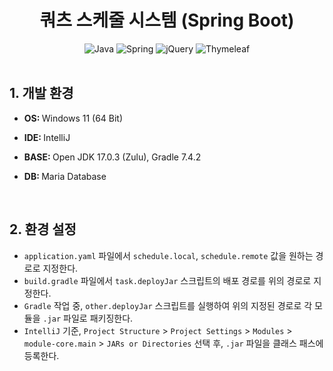 <div align="center">
  <h1>쿼츠 스케줄 시스템 (Spring Boot)</h1>
</div>

<div align="center">
  <img alt="Java" src="https://img.shields.io/badge/Java-%23C6F7E9.svg?style=flat-square&logo=java&logoColor=%23424242" />
  <img alt="Spring" src="https://img.shields.io/badge/Spring-%23C6F7E9.svg?style=flat-square&logo=spring&logoColor=%23424242" />
  <img alt="jQuery" src="https://img.shields.io/badge/jQuery-%23C6F7E9.svg?style=flat-square&logo=jquery&logoColor=%23424242" />
  <img alt="Thymeleaf" src="https://img.shields.io/badge/Thymeleaf-%23C6F7E9.svg?style=flat-square&logo=thymeleaf&logoColor=%23424242" />
</div>
<br>

<div align="left">
  <h2>1. 개발 환경</h2>

- <p><b>OS: </b>Windows 11 (64 Bit)</p>
- <p><b>IDE: </b>IntelliJ</p>
- <p><b>BASE: </b>Open JDK 17.0.3 (Zulu), Gradle 7.4.2</p>
- <p><b>DB: </b>Maria Database</p>
</div>
<br>

<div align="left">
  <h2>2. 환경 설정</h2>

- `application.yaml` 파일에서 `schedule.local`, `schedule.remote` 값을 원하는 경로로 지정한다.
- `build.gradle` 파일에서 `task.deployJar` 스크립트의 배포 경로를 위의 경로로 지정한다.
- `Gradle` 작업 중, `other.deployJar` 스크립트를 실행하여 위의 지정된 경로로 각 모듈을 `.jar` 파일로 패키징한다.
- `IntelliJ` 기준, `Project Structure` > `Project Settings` > `Modules` > `module-core.main` > `JARs or Directories` 선택 후, `.jar` 파일을 클래스 패스에 등록한다.
</div>
